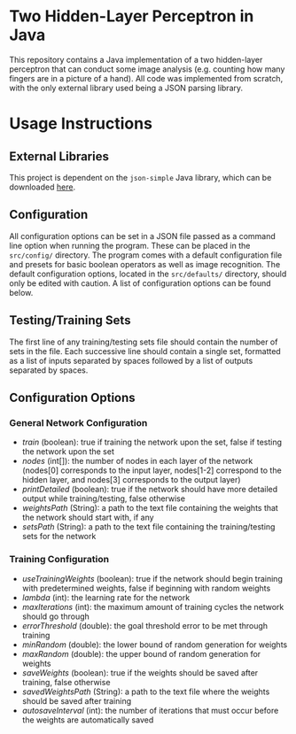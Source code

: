 # Two Hidden-Layer Perceptron in Java

This repository contains a Java implementation of a two hidden-layer perceptron that can conduct some image analysis (e.g. counting how many fingers are in a picture of a hand). All code was implemented from scratch, with the only external library used being a JSON parsing library.

# Usage Instructions
## External Libraries
This project is dependent on the `json-simple` Java library, which can be downloaded [here](https://code.google.com/archive/p/json-simple/downloads).
## Configuration
All configuration options can be set in a JSON file passed as a command line option when running the program. These can be placed in the `src/config/` directory. The program comes with a default configuration file and presets for basic boolean operators as well as image recognition. The default configuration options, located in the `src/defaults/` directory, should only be edited with caution. A list of configuration options can be found below.

## Testing/Training Sets
The first line of any training/testing sets file should contain the number of sets in the file. Each successive line should contain a single set, formatted as a list of inputs separated by spaces followed by a list of outputs separated by spaces.

## Configuration Options
### General Network Configuration
- *train* (boolean): true if training the network upon the set, false if testing the network upon the set
- *nodes* (int[]): the number of nodes in each layer of the network (nodes[0] corresponds to the input layer, nodes[1-2] correspond to the hidden layer, and nodes[3] corresponds to the output layer)
- *printDetailed* (boolean): true if the network should have more detailed output while training/testing, false otherwise
- *weightsPath* (String): a path to the text file containing the weights that the network should start with, if any
- *setsPath* (String): a path to the text file containing the training/testing sets for the network
### Training Configuration
- *useTrainingWeights* (boolean): true if the network should begin training with predetermined weights, false if beginning with random weights
- *lambda* (int): the learning rate for the network
- *maxIterations* (int): the maximum amount of training cycles the network should go through
- *errorThreshold* (double): the goal threshold error to be met through training
- *minRandom* (double): the lower bound of random generation for weights
- *maxRandom* (double): the upper bound of random generation for weights
- *saveWeights* (boolean): true if the weights should be saved after training, false otherwise
- *savedWeightsPath* (String): a path to the text file where the weights should be saved after training
- *autosaveInterval* (int): the number of iterations that must occur before the weights are automatically saved


